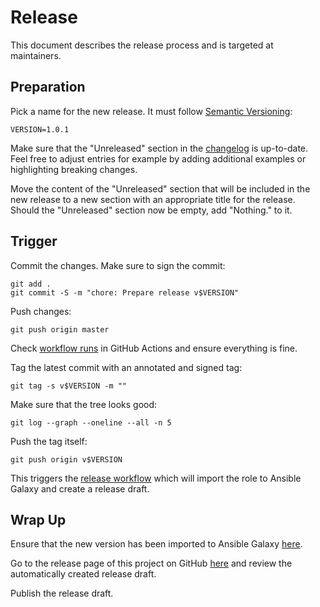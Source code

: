 # Release

This document describes the release process and is targeted at maintainers.

## Preparation

Pick a name for the new release. It must follow
[Semantic Versioning](https://semver.org):

```shell
VERSION=1.0.1
```

Make sure that the "Unreleased" section in the [changelog](CHANGELOG.md) is
up-to-date. Feel free to adjust entries for example by adding additional
examples or highlighting breaking changes.

Move the content of the "Unreleased" section that will be included in the new
release to a new section with an appropriate title for the release. Should the
"Unreleased" section now be empty, add "Nothing." to it.

## Trigger

Commit the changes. Make sure to sign the commit:

```shell
git add .
git commit -S -m "chore: Prepare release v$VERSION"
```

Push changes:

```shell
git push origin master
```

Check
[workflow runs](https://github.com/trallnag/ansible-role-aws-sam-cli/actions?query=branch%3Amaster)
in GitHub Actions and ensure everything is fine.

Tag the latest commit with an annotated and signed tag:

```shell
git tag -s v$VERSION -m ""
```

Make sure that the tree looks good:

```shell
git log --graph --oneline --all -n 5
```

Push the tag itself:

```shell
git push origin v$VERSION
```

This triggers the
[release workflow](https://github.com/trallnag/ansible-role-aws-sam-cli/actions/workflows/release.yaml)
which will import the role to Ansible Galaxy and create a release draft.

## Wrap Up

Ensure that the new version has been imported to Ansible Galaxy
[here](https://galaxy.ansible.com/trallnag/aws_sam_cli).

Go to the release page of this project on GitHub
[here](https://github.com/trallnag/ansible-role-aws-sam-cli/releases) and review the
automatically created release draft.

Publish the release draft.
